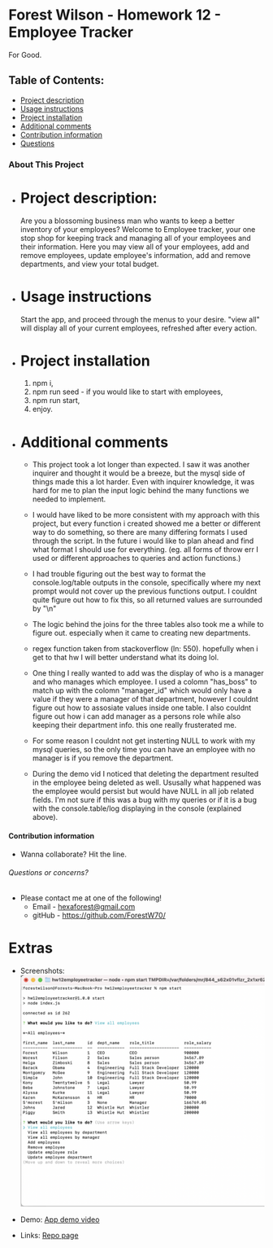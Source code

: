 # Forest Wilson - Homework 12 - Employee Tracker
For Good.


## Table of Contents:
- [Project description](#project-description)
- [Usage instructions](#usage-instructions)
- [Project installation](#project-installation)
- [Additional comments](#additional-comments)
- [Contribution information](#contribution-information)
- [Questions](#questions-or-concerns)


### About This Project
* # Project description:
  Are you a blossoming business man who wants to keep a better inventory of your employees? Welcome to Employee tracker, your one stop shop for keeping track and managing all of your employees and their information. Here you may view all of your employees, add and remove employees, update employee's information, add and remove departments, and view your total budget.
  

* # Usage instructions
  Start the app, and proceed through the menus to your desire. "view all" will display all of your current employees, refreshed after every action.
  

* # Project installation
  1. npm i,
  2. npm run seed - if you would like to start with employees,
  3. npm run start,
  4. enjoy.
 

* # Additional comments
  - This project took a lot longer than expected. I saw it was another inquirer and thought it would be a breeze, but the mysql side of things made this a lot harder. Even with inquirer knowledge, it was hard for me to plan the input logic behind the many functions we needed to implement.

  - I would have liked to be more consistent with my approach with this project, but every function i created showed me a better or different way to do something, so there are many differing formats I used through the script. In the future i would like to plan ahead and find what format I should use for everything. (eg. all forms of throw err I used or different approaches to queries and action functions.)

  - I had trouble figuring out the best way to format the console.log/table outputs in the console, specifically where my next prompt would not cover up the previous functions output. I couldnt quite figure out how to fix this, so all returned values are surrounded by "\n"

  - The logic behind the joins for the three tables also took me a while to figure out. especially when it came to creating new departments.

  - regex function taken from stackoverflow (ln: 550). hopefully when i get to that hw I will better understand what its doing lol.

  - One thing I really wanted to add was the display of who is a manager and who manages which employee. I used a colomn "has_boss" to match up with the colomn "manager_id" which would only have a value if they were a manager of that department, however I couldnt figure out how to assosiate values inside one table. I also couldnt figure out how i can add manager as a persons role while also keeping their department info. this one really frusterated me.

  - For some reason I couldnt not get insterting NULL to work with my mysql queries, so the only time you can have an employee with no manager is if you remove the department.

  - During the demo vid I noticed that deleting the department resulted in the employee being deleted as well. Ususally what happened was the employee would persist but would have NULL in all job related fields. I'm not sure if this was a bug with my queries or if it is a bug with the console.table/log displaying in the console (explained above).



#### Contribution information 
- Wanna collaborate? Hit the line.


###### Questions or concerns? 
* Please contact me at one of the following!
  - Email - hexaforest@gmail.com
  - gitHub - https://github.com/ForestW70/


# Extras
* Screenshots:
  ![App demo screen](./assets/images/app-demo-page.png)

* Demo:
  [App demo video](https://youtu.be/x-xalO1bMd8)

* Links:
  [Repo page](https://github.com/ForestW70/hw12employeetracker)
  